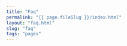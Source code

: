 ```yaml
---
title: "Faq"
permalink: "{{ page.fileSlug }}/index.html"
layout: "faq.html"
slug: "faq"
tags: "pages"
---
```



